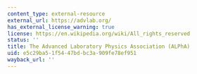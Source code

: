 ```yaml
---
content_type: external-resource
external_url: https://advlab.org/
has_external_license_warning: true
license: https://en.wikipedia.org/wiki/All_rights_reserved
status: ''
title: The Advanced Laboratory Physics Association (ALPhA)
uid: e5c29ba5-1f54-47bd-bc3a-909fe78ef951
wayback_url: ''
---
```

